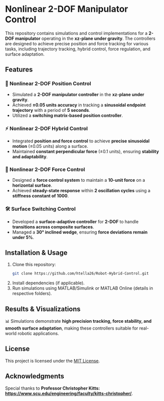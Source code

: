 # Nonlinear 2-DOF Manipulator Control

This repository contains simulations and control implementations for a **2-DOF manipulator** operating in the **xz-plane under gravity**. The controllers are designed to achieve precise position and force tracking for various tasks, including trajectory tracking, hybrid control, force regulation, and surface adaptation.

## Features

### 🚀 Nonlinear 2-DOF Position Control
- Simulated a **2-DOF manipulator controller** in the **xz-plane under gravity**.
- Achieved **±0.05 units accuracy** in tracking a **sinusoidal endpoint trajectory** with a period of **5 seconds**.
- Utilized a **switching matrix-based position controller**.

### ⚡ Nonlinear 2-DOF Hybrid Control
- Integrated **position and force control** to achieve **precise sinusoidal motion** (±0.05 units) along a surface.
- Maintained **constant perpendicular force** (±0.1 units), ensuring **stability and adaptability**.

### 🎯 Nonlinear 2-DOF Force Control
- Designed a **force control system** to maintain a **10-unit force** on a **horizontal surface**.
- Achieved **steady-state response** within **2 oscillation cycles** using a **stiffness constant of 1000**.

### 🛠 Surface Switching Control
- Developed a **surface-adaptive controller** for **2-DOF** to handle **transitions across composite surfaces**.
- Managed a **30° inclined wedge**, ensuring **force deviations remain under 5%**.

## Installation & Usage

1. Clone this repository:
   ```bash
   git clone https://github.com/htella26/Robot-Hybrid-Control.git
   ```
2. Install dependencies (if applicable).
3. Run simulations using MATLAB/Simulink or MATLAB Online (details in respective folders).

## Results & Visualizations

📊 Simulations demonstrate **high precision tracking, force stability, and smooth surface adaptation**, making these controllers suitable for real-world robotic applications.

## License

This project is licensed under the [MIT License](LICENSE).

## Acknowledgments

Special thanks to **Professor Christopher Kitts: https://www.scu.edu/engineering/faculty/kitts-christopher/**.

